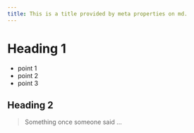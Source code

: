 ```yaml
---
title: This is a title provided by meta properties on md.
---
```

# Heading 1
- point 1
- point 2
- point 3

## Heading 2

> Something once someone said ...
